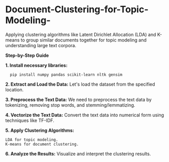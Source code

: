# Document-Clustering-for-Topic-Modeling-
Applying clustering algorithms like Latent Dirichlet Allocation (LDA) and K-means to group similar documents together for topic modeling and understanding large text corpora.

**Step-by-Step Guide**

**1. Install necessary libraries:**

      pip install numpy pandas scikit-learn nltk gensim

**2. Extract and Load the Data:**
Let's load the dataset from the specified location.

**3. Preprocess the Text Data:**
We need to preprocess the text data by tokenizing, removing stop words, and stemming/lemmatizing.

**4. Vectorize the Text Data:**
Convert the text data into numerical form using techniques like TF-IDF.

**5. Apply Clustering Algorithms:**

    LDA for topic modeling.
    K-means for document clustering.
    
**6. Analyze the Results:**
Visualize and interpret the clustering results.
